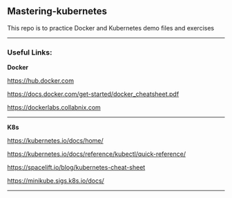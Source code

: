 ## Mastering-kubernetes
This repo is to practice Docker and Kubernetes demo files and exercises

---
### Useful Links:

**Docker**

https://hub.docker.com

https://docs.docker.com/get-started/docker_cheatsheet.pdf

https://dockerlabs.collabnix.com

---
**K8s**

https://kubernetes.io/docs/home/

https://kubernetes.io/docs/reference/kubectl/quick-reference/

https://spacelift.io/blog/kubernetes-cheat-sheet

https://minikube.sigs.k8s.io/docs/

---
